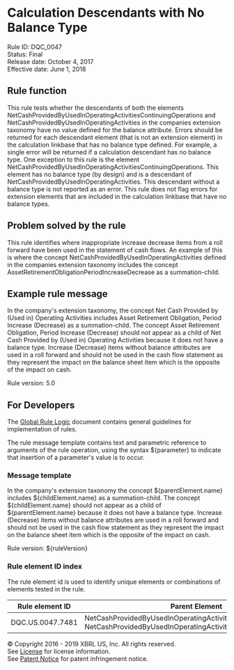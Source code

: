 # Calculation Descendants with No Balance Type
Rule ID: DQC_0047  
Status:  Final  
Release date: October 4, 2017  
Effective date: June 1, 2018  

## Rule function

This rule tests whether the descendants of both the elements NetCashProvidedByUsedInOperatingActivitiesContinuingOperations and NetCashProvidedByUsedInOperatingActivities in the companies extension taxonomy have no value defined for the balance attribute. Errors should be returned for each descendant element (that is not an extension element) in the calculation linkbase that has no balance type defined. For example, a single error will be returned if a calculation descendant has no balance type. One exception to this rule is the  element NetCashProvidedByUsedInOperatingActivitiesContinuingOperations. This element has no balance type (by design) and is a descendant of NetCashProvidedByUsedInOperatingActivities. This descendant without a balance type is not reported as an error. This rule does not flag errors for extension elements that are included in the calculation linkbase that have no balance types.  

## Problem solved by the rule

This rule identifies where inappropriate increase decrease items from a roll forward have been used in the statement of cash flows. An example of this is where the concept NetCashProvidedByUsedInOperatingActivities defined in the companies extension taxonomy includes the concept AssetRetirementObligationPeriodIncreaseDecrease as a summation-child.  

## Example rule message

In the company's extension taxonomy, the concept Net Cash Provided by (Used in) Operating Activities includes Asset Retirement Obligation, Period Increase (Decrease) as a summation-child. The concept Asset Retirement Obligation, Period Increase (Decrease) should not appear as a child of Net Cash Provided by (Used in) Operating Activities because it does not have a balance type. Increase (Decrease) items without balance attributes are used in a roll forward and should not be used in the cash flow statement as they represent the impact on the balance sheet item which is the opposite of the impact on cash.  
  
Rule version: 5.0

## For Developers

The [Global Rule Logic](https://xbrl.us/dqc_0001) document contains general guidelines for implementation of rules.  

The rule message template contains text and parametric reference to arguments of the rule operation, using the syntax ${parameter} to indicate that insertion of a parameter's value is to occur.  

### Message template

In the company's extension taxonomy the concept ${parentElement.name} includes ${childElement.name} as a summation-child. The concept ${childElement.name} should not appear as a child of ${parentElement.name} because it does not have a balance type. Increase (Decrease) items without balance attributes are used in a roll forward and should not be used in the cash flow statement as they represent the impact on the balance sheet item which is the opposite of the impact on cash.  
  
Rule version: ${ruleVersion}

### Rule element ID index

The rule element id is used to identify unique elements or combinations of elements tested in the rule. 

| Rule element ID | Parent Element | Level |
| --- | --- | --- |
| DQC.US.0047.7481 | NetCashProvidedByUsedInOperatingActivities OR NetCashProvidedByUsedInOperatingActivitiesContinuingOperations | inf |

© Copyright 2016 - 2019 XBRL US, Inc. All rights reserved.   
See [License](https://xbrl.us/dqc-license) for license information.  
See [Patent Notice](https://xbrl.us/dqc-patent) for patent infringement notice.  

